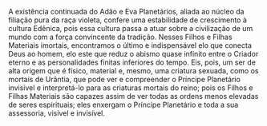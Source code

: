 ﻿A existência continuada do Adão e Eva Planetários, aliada ao núcleo da filiação pura da raça violeta, confere uma estabilidade de crescimento à cultura Edênica, pois essa cultura passa a atuar sobre a civilização de um mundo com a força convincente da tradição. Nesses Filhos e Filhas Materiais imortais, encontramos o último e indispensável elo que conecta Deus ao homem, elo este que reduz o abismo quase infinito entre o Criador eterno e as personalidades finitas inferiores do tempo. Eis, pois, um ser de alta origem que é físico, material e, mesmo, uma criatura sexuada, como os mortais de Urântia, que pode ver e compreender o Príncipe Planetário invisível e interpretá-lo para as criaturas mortais do reino; pois os Filhos e Filhas Materiais são capazes assim de ver todas as ordens menos elevadas de seres espirituais; eles enxergam o Príncipe Planetário e toda a sua assessoria, visível e invisível.